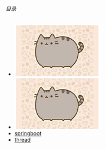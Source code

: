 ###### 目录
 * ![test2](https://raw.githubusercontent.com/Perfect-Jimmy/tutorial_springboot2/master/note/thread/img/cat.png)
 * ![test3](https://github.com/Perfect-Jimmy/tutorial_springboot2/blob/master/note/thread/img/cat.png?raw=true)
* [springboot](./springboot/summary_springboot.md)
* [thread](./thread/summary_thread.md)